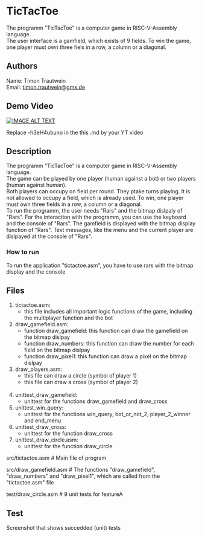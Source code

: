 # TicTacToe

The programm "TicTacToe" is a computer game in RISC-V-Assembly language.<br>
The user interface is a gamfield, which exists of 9 fields. To win the game, one player must own three fiels in a row, a column or a diagonal. <br>


## Authors

Name: Timon Trautwein <br>
Email: timon.trautwein@gmx.de

## Demo Video

[![IMAGE ALT TEXT](http://img.youtube.com/vi/-h3eH4ubuno/0.jpg)](http://www.youtube.com/watch?v=-h3eH4ubuno "Video Title")

Replace -h3eH4ubuno in the this .md by your YT video

## Description

The programm "TicTacToe" is a computer game in RISC-V-Assembly language.<br>
The game can be played by one player (human against a bot) or two players (human against human). <br>
Both players can occupy on field per round. They ptake turns playing. It is not allowed to occupy a field, which is already used. To win, one player must own three fields in a row, a column or a diagonal.<br>
To run the programm, the user needs "Rars" and the bitmap dislpaly of "Rars". For the interaction with the programm, you can use the keyboard and the console of "Rars". The gamfield is displayed with the bitmap display function of "Rars". Text messages, like the menu and the current player are dislpayed at the console of "Rars". <br>




### How to run

To run the application "tictactoe.asm", you have to use rars with the bitmap display and the console

## Files
1. tictactoe.asm:
    - this file includes all important logic functions of the game, including the multiplayer function and the bot
2. draw_gamefield.asm:
    - function draw_gamefield: this function can draw the gamefield on the bitmap dislpay
    - function draw_numbers: this function can draw the number for each field on the bitmap dislpay
    - function draw_pixel1: this function can draw a pixel on the bitmap dislpay
3. draw_players.asm:
    - this file can draw a circle (symbol of player 1)
    - this file can draw a cross (symbol of player 2)
     <br> 
4. unittest_draw_gamefield:
    - unittest for the functions draw_gamefield and draw_cross
5. unittest_win_query:
    - unittest for the functions win_query, bot_or_not_2, player_2_winner and end_menu
6. unittest_draw_cross:
    - unittest for the function draw_cross
7. unittest_draw_circle.asm:
    - unittest for the function draw_circle
     
     
src/tictactoe.asm   # Main file of program

src/draw_gamefield.asm # The functions "draw_gamefield", "draw_numbers" and "draw_pixel1", which are called from the "tictactoe.asm" file

test/draw_circle.asm  # 9 unit tests for featureA


## Test
Screenshot that shows succedded (unit) tests 



